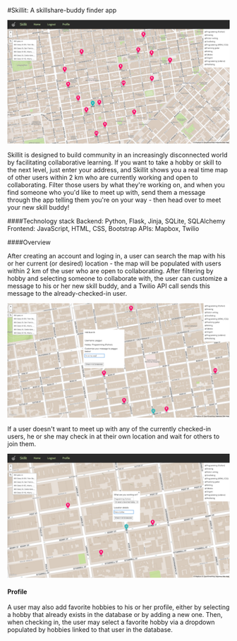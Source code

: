 #Skillit: A skillshare-buddy finder app

![image](/static/search.png)

Skillit is designed to build community in an increasingly disconnected world by facilitating collaborative learning. If you want to take a hobby or skill to the next level, just enter your address, and Skillit shows you a real time map of other users within 2 km who are currently working and open to collaborating. Filter those users by what they're working on, and when you find someone who you'd like to meet up with, send them a message through the app telling them you're on your way - then head over to meet your new skill buddy!

####Technology stack
Backend: Python, Flask, Jinja, SQLite, SQLAlchemy
Frontend:  JavaScript, HTML, CSS, Bootstrap
APIs: Mapbox, Twilio

####Overview

After creating an account and loging in, a user can search the map with his or her current (or desired) location - the map will be populated with users within 2 km of the user who are open to collaborating. After filtering by hobby and selecting someone to collaborate with, the user can customize a message to his or her new skill buddy, and a Twilio API call sends this message to the already-checked-in user.

![image](/static/checkin.png)

If a user doesn't want to meet up with any of the currently checked-in users, he or she may check in at their own location and wait for others to join them. 

![image](/static/solo-checkin.png)

#### Profile
A user may also add favorite hobbies to his or her profile, either by selecting a hobby that already exists in the database or by adding a new one. Then, when checking in, the user may select a favorite hobby via a dropdown populated by hobbies linked to that user in the database.